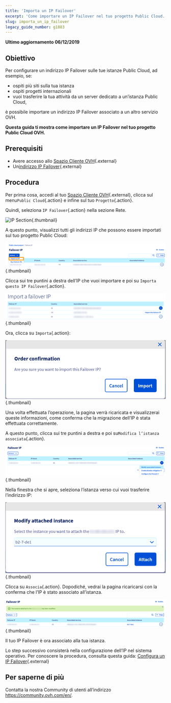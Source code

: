 ```yaml
---
title: 'Importa un IP Failover'
excerpt: 'Come importare un IP Failover nel tuo progetto Public Cloud.'
slug: importa_un_ip_failover
legacy_guide_number: g1883
---
```


**Ultimo aggiornamento 06/12/2019**

## Obiettivo

Per configurare un indirizzo IP Failover sulle tue istanze Public Cloud, ad esempio, se:

- ospiti più siti sulla tua istanza  
- ospiti progetti internazionali
- vuoi trasferire la tua attività da un server dedicato a un’istanza Public Cloud, 

è possibile importare un indirizzo IP Failover associato a un altro servizio OVH.

**Questa guida ti mostra come importare un IP Failover nel tuo progetto Public Cloud OVH.**

## Prerequisiti

* Avere accesso allo [Spazio Cliente OVH](https://www.ovh.com/auth/?action=gotomanager&from=https://www.ovh.it/&ovhSubsidiary=it){.external}
* Un[indirizzo IP Failover](https://www.ovhcloud.com/it/bare-metal/ip/){.external}

## Procedura

Per prima cosa, accedi al tuo [Spazio Cliente OVH](https://www.ovh.com/auth/?action=gotomanager&from=https://www.ovh.it/&ovhSubsidiary=it){.external}, clicca sul menu`Public Cloud`{.action} e infine sul tuo `Progetto`{.action}.

Quindi, seleziona `IP Failover`{.action} nella sezione Rete.

![IP Section](images/import.png){.thumbnail}

A questo punto, visualizzi tutti gli indirizzi IP che possono essere importati sul tuo progetto Public Cloud:

![IP Section](images/import1.png){.thumbnail}

Clicca sui tre puntini a destra dell’IP che vuoi importare e poi su `Importa questo IP Failover`{.action}.

![Importa IP Failover](images/import2.png){.thumbnail}

Ora, clicca su `Importa`{.action}:

![Importa IP Failover](images/importconfirm.png){.thumbnail}

Una volta effettuata l’operazione, la pagina verrà ricaricata e visualizzerai queste informazioni, come conferma che la migrazione dell’IP è stata effettuata correttamente.

A questo punto, clicca sui tre puntini a destra e poi su`Modifica l’istanza associata`{.action}.

![Importa IP Failover](images/modifyinstance.png){.thumbnail}

Nella finestra che si apre, seleziona l’istanza verso cui vuoi trasferire l’indirizzo IP: 

![Importa IP Failover](images/modifyinstance1.png){.thumbnail}

Clicca su `Associa`{.action}. Dopodiché, vedrai la pagina ricaricarsi con la conferma che l’IP è stato associato all’istanza.

![Importa IP Failover](images/modifycompleted.png){.thumbnail}

Il tuo IP Failover è ora associato alla tua istanza.

Lo step successivo consisterà nella configurazione dell’IP nel sistema operativo. Per conoscere la procedura, consulta questa guida: [Configura un IP Failover](https://docs.ovh.com/gb/en/public-cloud/configure_a_failover_ip/){.external}

## Per saperne di più 

Contatta la nostra Community di utenti all’indirizzo <https://community.ovh.com/en/>.
